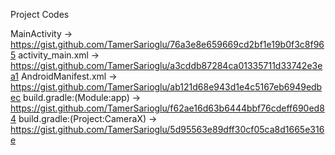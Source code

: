 Project Codes

MainActivity -> https://gist.github.com/TamerSarioglu/76a3e8e659669cd2bf1e19b0f3c8f965
activity_main.xml -> https://gist.github.com/TamerSarioglu/a3cddb87284ca01335711d33742e3ea1
AndroidManifest.xml -> https://gist.github.com/TamerSarioglu/ab121d68e943d1e4c5167eb6949edbec
build.gradle:(Module:app) -> https://gist.github.com/TamerSarioglu/f62ae16d63b6444bbf76cdeff690ed84
build.gradle:(Project:CameraX) -> https://gist.github.com/TamerSarioglu/5d95563e89dff30cf05ca8d1665e316e
